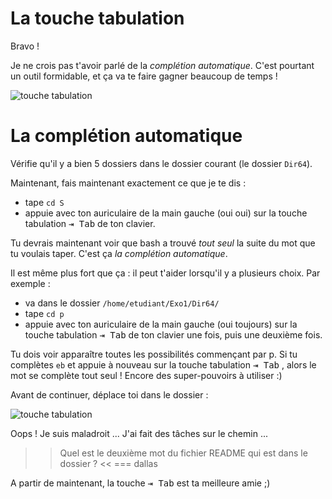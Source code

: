 # La touche tabulation

Bravo !

Je ne crois pas t'avoir parlé de la *complétion automatique*. C'est pourtant un outil formidable, et ça va te faire gagner beaucoup de temps !

![touche tabulation](./assets/tab.png)

# La complétion automatique


Vérifie qu'il y a bien 5 dossiers dans le dossier courant (le dossier `Dir64`).

Maintenant, fais maintenant exactement ce que je te dis :

* tape `cd S`
* appuie avec ton auriculaire de la main gauche (oui oui) sur la touche tabulation <kbd>⇥ Tab</kbd>  de ton clavier.

Tu devrais maintenant voir que bash a trouvé *tout seul* la suite du mot que tu voulais taper. C'est ça *la complétion automatique*.

Il est même plus fort que ça : il peut t'aider lorsqu'il y a plusieurs choix. Par exemple :

* va dans le dossier `/home/etudiant/Exo1/Dir64/`
* tape `cd p`
* appuie avec ton auriculaire de la main gauche (oui toujours) sur la touche tabulation <kbd>⇥ Tab</kbd> de ton clavier une fois, puis une deuxième fois.

Tu dois voir apparaître toutes les possibilités commençant par p.
Si tu complètes `eb` et appuie à nouveau sur la touche tabulation <kbd>⇥ Tab</kbd> , alors le mot se complète tout seul !
Encore des super-pouvoirs à utiliser :)

Avant de continuer, déplace toi dans le dossier  :

![touche tabulation](./assets/cheminTache.png)

Oops ! Je suis maladroit ... J'ai fait des tâches sur le chemin ...

>> Quel est le deuxième mot du fichier README qui est dans le dossier ? <<
=== dallas


A partir de maintenant, la touche <kbd>⇥ Tab</kbd>  est ta meilleure amie ;)


